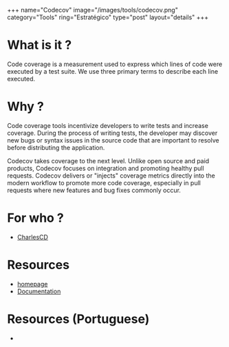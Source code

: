 +++
name="Codecov"
image="/images/tools/codecov.png"
category="Tools"
ring="Estratégico"
type="post"
layout="details"
+++

# What is it ?
Code coverage is a measurement used to express which lines of code were executed by a test suite. We use three primary terms to describe each line executed.


# Why ?
Code coverage tools incentivize developers to write tests and increase coverage. During the process of writing tests, the developer may discover new bugs or syntax issues in the source code that are important to resolve before distributing the application.

Codecov takes coverage to the next level. Unlike open source and paid products, Codecov focuses on integration and promoting healthy pull requests. Codecov delivers or "injects" coverage metrics directly into the modern workflow to promote more code coverage, especially in pull requests where new features and bug fixes commonly occur.

# For who ?
* [CharlesCD](https://charlescd.io/)

# Resources
* [homepage](https://about.codecov.io/)
* [Documentation](https://docs.codecov.com/docs/about-code-coverage)

# Resources (Portuguese)
* []()

